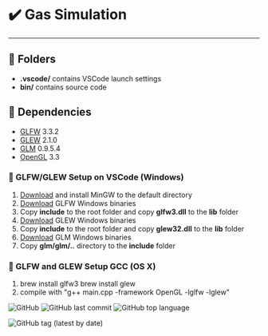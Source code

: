 # :heavy_check_mark:  Gas Simulation
---
## :file_folder: **Folders**
- **.vscode/** contains VSCode launch settings
- **bin/** contains source code

## :stars: Dependencies
- [GLFW](https://www.glfw.org/) 3.3.2
- [GLEW](http://glew.sourceforge.net/) 2.1.0
- [GLM](http://glm.g-truc.net/0.9.5/index.html) 0.9.5.4
- [OpenGL](https://www.opengl.org/) 3.3

### :bookmark_tabs: GLFW/GLEW Setup on VSCode (Windows)
1. [Download](https://sourceforge.net/projects/mingw-w64/files/Toolchains%20targetting%20Win32/Personal%20Builds/mingw-builds/installer/mingw-w64-install.exe/download) and install MinGW to the default directory
2. [Download](https://www.glfw.org/download.html) GLFW Windows binaries
3. Copy **include** to the root folder and copy **glfw3.dll** to the **lib** folder
4. [Download](https://sourceforge.net/projects/glew/files/glew/2.1.0/glew-2.1.0-win32.zip/download) GLEW Windows binaries
5. Copy **include** to the root folder and copy **glew32.dll** to the **lib** folder
6. [Download](https://github.com/g-truc/glm/releases/download/0.9.9.8/glm-0.9.9.8.zip) GLM Windows binaries
7. Copy **glm/glm/..** directory to the **include** folder

### :bookmark_tabs: GLFW and GLEW Setup GCC (OS X)
1. brew install glfw3
   brew install glew
2. compile with "g++ main.cpp -framework OpenGL -lglfw -lglew"

![GitHub](https://img.shields.io/github/license/OwlCodR/gas-simulation) ![GitHub last commit](https://img.shields.io/github/last-commit/OwlCodr/gas-simulation) ![GitHub top language](https://img.shields.io/github/languages/top/OwlCodR/gas-simulation) 

![GitHub tag (latest by date)](https://img.shields.io/github/v/tag/OwlCodR/gas-simulation)
